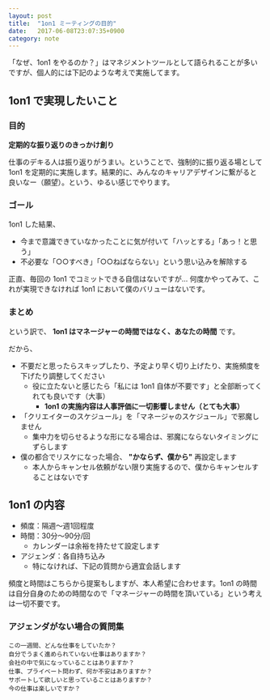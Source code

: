```yaml
---
layout: post
title:  "1on1 ミーティングの目的"
date:   2017-06-08T23:07:35+0900
category: note
---
```


「なぜ、1on1 をやるのか？」はマネジメントツールとして語られることが多いですが、個人的には下記のような考えで実施してます。

## 1on1 で実現したいこと

### 目的

__定期的な振り返りのきっかけ創り__

仕事のデキる人は振り返りがうまい。ということで、強制的に振り返る場として 1on1 を定期的に実施します。結果的に、みんなのキャリアデザインに繋がると良いなー（願望）。という、ゆるい感じでやります。


### ゴール

1on1 した結果、

- 今まで意識できていなかったことに気が付いて「ハッとする」「あっ！と思う」
- 不必要な「○○すべき」「○○ねばならない」という思い込みを解除する

正直、毎回の 1on1 でコミットできる自信はないですが...
何度かやってみて、これが実現できなければ 1on1 において僕のバリューはないです。


### まとめ

という訳で、
__1on1 はマネージャーの時間ではなく、あなたの時間__ です。

だから、

- 不要だと思ったらスキップしたり、予定より早く切り上げたり、実施頻度を下げたり調整してください
    - 役に立たないと感じたら「私には 1on1 自体が不要です」と全部断ってくれても良いです（大事）
        - __1on1 の実施内容は人事評価に一切影響しません（とても大事）__
- 「クリエイターのスケジュール」を「マネージャのスケジュール」で邪魔しません
    - 集中力を切らせるような形になる場合は、邪魔にならないタイミングにずらします
- 僕の都合でリスケになった場合、 __"かならず、僕から"__ 再設定します
    - 本人からキャンセル依頼がない限り実施するので、僕からキャンセルすることはないです


## 1on1 の内容

- 頻度：隔週〜週1回程度
- 時間：30分〜90分/回
    - カレンダーは余裕を持たせて設定します
- アジェンダ：各自持ち込み
    - 特になければ、下記の質問から適宜会話します

頻度と時間はこちらから提案もしますが、本人希望に合わせます。1on1 の時間は自分自身のための時間なので「マネージャーの時間を頂いている」という考えは一切不要です。


### アジェンダがない場合の質問集

```
この一週間、どんな仕事をしていたか？
自分でうまく進められていない仕事はありますか？
会社の中で気になっていることはありますか？
仕事、プライベート問わず、何か不安はありますか？
サポートして欲しいと思っていることはありますか？
今の仕事は楽しいですか？
```
